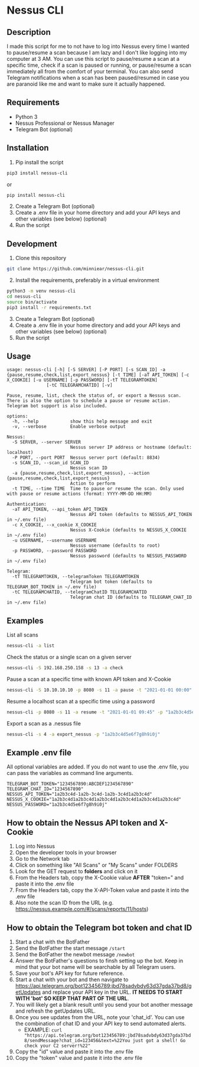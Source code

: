 # Nessus CLI

## Description
I made this script for me to not have to log into Nessus every time I wanted to pause/resume a scan because I am lazy and I don't like logging into my computer at 3 AM. You can use this script to pause/resume a scan at a specific time, check if a scan is paused or running, or pause/resume a scan immediately all from the comfort of your terminal. You can also send Telegram notifications when a scan has been paused/resumed in case you are paranoid like me and want to make sure it actually happened.


## Requirements
- Python 3
- Nessus Professional or Nessus Manager
- Telegram Bot (optional)

## Installation
1. Pip install the script
```bash
pip3 install nessus-cli
```
or
```bash
pip install nessus-cli
```
2. Create a Telegram Bot (optional)
3. Create a .env file in your home directory and add your API keys and other variables (see below) (optional)
4. Run the script

## Development
1. Clone this repository
```bash
git clone https://github.com/minniear/nessus-cli.git
```
2. Install the requirements, preferably in a virtual environment
```bash
python3 -m venv nessus-cli
cd nessus-cli
source bin/activate
pip3 install -r requirements.txt
```
3. Create a Telegram Bot (optional)
4. Create a .env file in your home directory and add your API keys and other variables (see below) (optional)
5. Run the script

## Usage
```
usage: nessus-cli [-h] [-S SERVER] [-P PORT] [-s SCAN_ID] -a {pause,resume,check,list,export_nessus} [-t TIME] [-aT API_TOKEN] [-c X_COOKIE] [-u USERNAME] [-p PASSWORD] [-tT TELEGRAMTOKEN]
               [-tC TELEGRAMCHATID] [-v]

Pause, resume, list, check the status of, or export a Nessus scan. There is also the option to schedule a pause or resume action. Telegram bot support is also included.

options:
  -h, --help            show this help message and exit
  -v, --verbose         Enable verbose output

Nessus:
  -S SERVER, --server SERVER
                        Nessus server IP address or hostname (default: localhost)
  -P PORT, --port PORT  Nessus server port (default: 8834)
  -s SCAN_ID, --scan_id SCAN_ID
                        Nessus scan ID
  -a {pause,resume,check,list,export_nessus}, --action {pause,resume,check,list,export_nessus}
                        Action to perform
  -t TIME, --time TIME  Time to pause or resume the scan. Only used with pause or resume actions (format: YYYY-MM-DD HH:MM)

Authentication:
  -aT API_TOKEN, --api_token API_TOKEN
                        Nessus API token (defaults to NESSUS_API_TOKEN in ~/.env file)
  -c X_COOKIE, --x_cookie X_COOKIE
                        Nessus X-Cookie (defaults to NESSUS_X_COOKIE in ~/.env file)
  -u USERNAME, --username USERNAME
                        Nessus username (defaults to root)
  -p PASSWORD, --password PASSWORD
                        Nessus password (defaults to NESSUS_PASSWORD in ~/.env file)

Telegram:
  -tT TELEGRAMTOKEN, --telegramToken TELEGRAMTOKEN
                        Telegram bot token (defaults to TELEGRAM_BOT_TOKEN in ~/.env file)
  -tC TELEGRAMCHATID, --telegramChatID TELEGRAMCHATID
                        Telegram chat ID (defaults to TELEGRAM_CHAT_ID in ~/.env file)
```
## Examples
List all scans
```bash
nessus-cli -a list
```
Check the status or a single scan on a given server
```bash
nessus-cli -S 192.168.250.158 -s 13 -a check
```
Pause a scan at a specific time with known API token and X-Cookie
```bash
nessus-cli -S 10.10.10.10 -p 8080 -s 11 -a pause -t "2021-01-01 00:00" -tT "1234567890:ABCDEF1234567890" -tC "1234567890" -aT "1a2b3c4d-1a2b-3c4d-1a2b-3c4d1a2b3c4d" -c "1a2b3c4d1a2b3c4d1a2b3c4d1a2b3c4d1a2b3c4d1a2b3c4d" -v
```
Resume a localhost scan at a specific time using a password
```bash
nessus-cli -p 8080 -s 11 -a resume -t "2021-01-01 09:45" -p "1a2b3c4d5e6f7g8h9i0j"
```
Export a scan as a .nessus file
```bash
nessus-cli -s 4 -a export_nessus -p "1a2b3c4d5e6f7g8h9i0j"
```
## Example .env file
All optional variables are added. If you do not want to use the .env file, you can pass the variables as command line arguments.
```
TELEGRAM_BOT_TOKEN="1234567890:ABCDEF1234567890"
TELEGRAM_CHAT_ID="1234567890"
NESSUS_API_TOKEN="1a2b3c4d-1a2b-3c4d-1a2b-3c4d1a2b3c4d"
NESSUS_X_COOKIE="1a2b3c4d1a2b3c4d1a2b3c4d1a2b3c4d1a2b3c4d1a2b3c4d"
NESSUS_PASSWORD="1a2b3c4d5e6f7g8h9i0j"
```


## How to obtain the Nessus API token and X-Cookie
1. Log into Nessus
2. Open the developer tools in your browser
3. Go to the Network tab
4. Click on something like "All Scans" or "My Scans" under FOLDERS
5. Look for the GET request to **folders** and click on it
6. From the Headers tab, copy the X-Cookie value **AFTER** "token=" and paste it into the .env file
7. From the Headers tab, copy the X-API-Token value and paste it into the .env file
8. Also note the scan ID from the URL (e.g. https://nessus.example.com/#/scans/reports/11/hosts)

## How to obtain the Telegram bot token and chat ID
1. Start a chat with the BotFather
2. Send the BotFather the start message `/start`
3. Send the BotFather the newbot message `/newbot`
4. Answer the BotFather's questions to finsh setting up the bot. Keep in mind that your bot name will be searchable by all Telegram users.
5. Save your bot's API key for future reference.
6. Start a chat with your bot and then navigate to <https://api.telegram.org/bot123456789:jbd78sadvbdy63d37gda37bd8/getUpdates> and replace your API key in the URL. **IT NEEDS TO START WITH 'bot' SO KEEP THAT PART OF THE URL**.
7. You will likely get a blank result until you send your bot another message and refresh the getUpdates URL.
8. Once you see updates from the URL, note your 'chat_id'. You can use the combination of chat ID and your API key to send automated alerts.
    - EXAMPLE: `curl "https://api.telegram.org/bot123456789:jbd78sadvbdy63d37gda37bd8/sendMessage?chat_id=123456&text=%22You just got a shell! Go check your C2 server!%22"`
9. Copy the "id" value and paste it into the .env file
10. Copy the "token" value and paste it into the .env file




